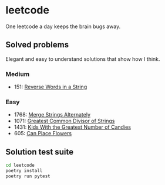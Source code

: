 # leetcode
One leetcode a day keeps the brain bugs away.

## Solved problems
Elegant and easy to understand solutions that show how I think.
### Medium
- 151: [Reverse Words in a String](https://leetcode.com/problems/reverse-words-in-a-string/)
### Easy
- 1768: [Merge Strings Alternately](https://leetcode.com/problems/merge-strings-alternately/description/) 
- 1071: [Greatest Common Divisor of Strings](https://leetcode.com/problems/greatest-common-divisor-of-strings/) 
- 1431: [Kids With the Greatest Number of Candies](https://leetcode.com/problems/kids-with-the-greatest-number-of-candies/) 
- 605: [Can Place Flowers](https://leetcode.com/problems/can-place-flowers/)


## Solution test suite
```bash
cd leetcode
poetry install
poetry run pytest
```

